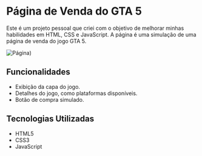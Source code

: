 # Página de Venda do GTA 5

Este é um projeto pessoal que criei com o objetivo de melhorar minhas habilidades em HTML, CSS e JavaScript. A página é uma simulação de uma página de venda do jogo GTA 5.

![Página]([https://victorlpsrd.github.io/copia_do_gta5/))

## Funcionalidades

- Exibição da capa do jogo.
- Detalhes do jogo, como plataformas disponíveis.
- Botão de compra simulado.

## Tecnologias Utilizadas

- HTML5
- CSS3
- JavaScript
